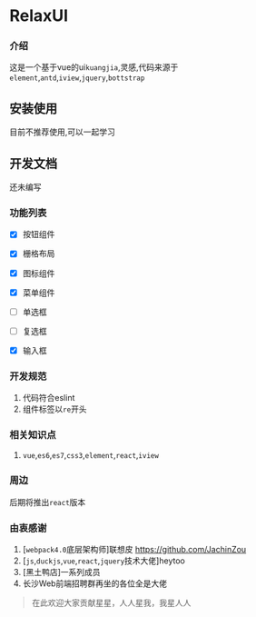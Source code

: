 # RelaxUI

### 介绍
这是一个基于vue的ui`kuangjia`,灵感,代码来源于`element`,`antd`,`iview`,`jquery`,`bottstrap`


## 安装使用
目前不推荐使用,可以一起学习


## 开发文档
还未编写

### 功能列表
- [x] 按钮组件
- [x] 栅格布局
- [x] 图标组件
- [x] 菜单组件
- [ ] 单选框
- [ ] 复选框
- [x] 输入框


### 开发规范
1. 代码符合eslint
2. 组件标签以`re`开头


### 相关知识点
1. `vue`,`es6`,`es7`,`css3`,`element`,`react`,`iview`

### 周边
后期将推出`react`版本

### 由衷感谢
1. [`webpack4.0`底层架构师]联想皮   https://github.com/JachinZou
2. [`js`,`duckjs`,`vue`,`react`,`jquery`技术大佬]heytoo
3. [黑土鸭店]一系列成员
4. 长沙Web前端招聘群再坐的各位全是大佬

> 在此欢迎大家贡献星星，人人星我，我星人人
